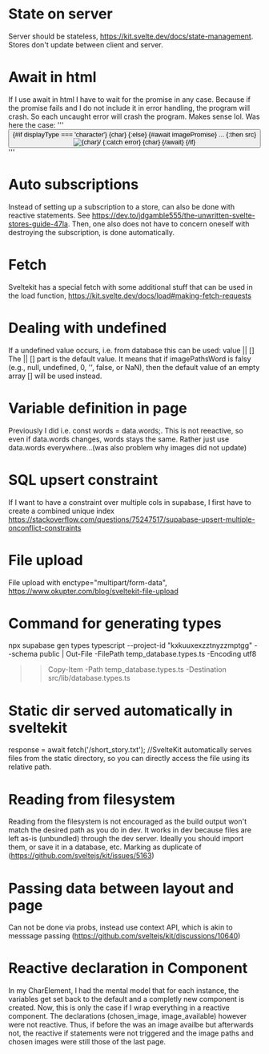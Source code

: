 # State on server

Server should be stateless, https://kit.svelte.dev/docs/state-management. Stores don't update between client and server.

# Await in html

If I use await in html I have to wait for the promise in any case. Because if the promise fails and I do not include it in error handling, the program will crash. So each uncaught error will crash the program. Makes sense lol. Was here the case:
'''
<button on:click={circle}>
{#if displayType === 'character'}
{char}
{:else}
{#await imagePromise}
...
{:then src}
<img src={src} alt={char}/>
{:catch error}
{char}
{/await}
{/if}
</button>
'''

# Auto subscriptions

Instead of setting up a subscription to a store, can also be done with reactive statements. See https://dev.to/jdgamble555/the-unwritten-svelte-stores-guide-47la. Then, one also does not have to concern oneself with destroying the subscription, is done automatically.

# Fetch

Sveltekit has a special fetch with some additional stuff that can be used in the load function, https://kit.svelte.dev/docs/load#making-fetch-requests

# Dealing with undefined

If a undefined value occurs, i.e. from database this can be used: value || []
The || [] part is the default value. It means that if imagePathsWord is falsy (e.g., null, undefined, 0, '', false, or NaN), then the default value of an empty array [] will be used instead.

# Variable definition in page

Previously I did i.e. const words = data.words;. This is not reeactive, so even if data.words changes, words stays the same. Rather just use data.words everywhere...(was also problem why images did not update)

# SQL upsert constraint

If I want to have a constraint over multiple cols in supabase, I first have to create a combined unique index https://stackoverflow.com/questions/75247517/supabase-upsert-multiple-onconflict-constraints

# File upload

File upload with enctype="multipart/form-data", https://www.okupter.com/blog/sveltekit-file-upload

# Command for generating types

npx supabase gen types typescript --project-id "kxkuuxexzztnyzzmptgg" --schema public | Out-File -FilePath temp_database.types.ts -Encoding utf8

> > Copy-Item -Path temp_database.types.ts -Destination src/lib/database.types.ts

# Static dir served automatically in sveltekit

response = await fetch('/short_story.txt'); //SvelteKit automatically serves files from the static directory, so you can directly access the file using its relative path.

# Reading from filesystem

Reading from the filesystem is not encouraged as the build output won't match the desired path as you do in dev. It works in dev because files are left as-is (unbundled) through the dev server. Ideally you should import them, or save it in a database, etc. Marking as duplicate of (https://github.com/sveltejs/kit/issues/5163)

# Passing data between layout and page

Can not be done via probs, instead use context API, which is akin to messsage passing (https://github.com/sveltejs/kit/discussions/10640)

# Reactive declaration in Component

In my CharElement, I had the mental model that for each instance, the variables get set back to the default and a completly new component is created. Now, this is only the case if I wrap everything in a reactive component. The declarations (chosen_image, image_available) however were not reactive. Thus, if before the was an image availbe but afterwards not, the reactive if statements were not triggered and the image paths and chosen images were still those of the last page.
